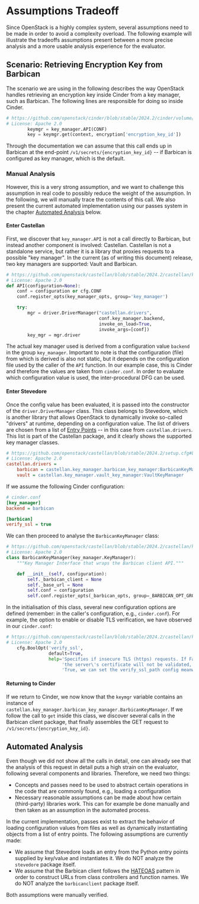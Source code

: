 # Assumptions Tradeoff

Since OpenStack is a highly complex system, several assumptions need to be made in order to avoid a complexity overload.
The following example will illustrate the tradeoffs assumptions present between a more precise analysis and a more usable analysis experience for the evaluator.

## Scenario: Retrieving Encryption Key from Barbican

The scenario we are using in the following describes the way OpenStack handles retrieving an encryption key inside Cinder from a key manager, such as Barbican.
The following lines are responsible for doing so inside Cinder.

```python
# https://github.com/openstack/cinder/blob/stable/2024.2/cinder/volume/flows/manager/create_volume.py#L508-L509
# License: Apache 2.0
        keymgr = key_manager.API(CONF)
        key = keymgr.get(context, encryption['encryption_key_id'])
```

Through the documentation we can assume that this call ends up in Barbican at the end-point `/v1/secrets/{encryption_key_id}` -- if Barbican is configured as key manager, which is the default.

### Manual Analysis

However, this is a very strong assumption, and we want to challenge this assumption in real code to possibly reduce the weight of the assumption.
In the following, we will manually trace the contents of this call.
We also present the current automated implementation using our passes system in the chapter [Automated Analysis](#automated-analysis) below.

#### Enter Castellan

First, we discover that `key_manager.API` is not a call directly to Barbican, but instead another component is involved: Castellan.
Castellan is not a standalone service, but rather it is a library that proxies requests to a possible "key manager".
In the current (as of writing this document) release, two key managers are supported: Vault and Barbican.

```python
# https://github.com/openstack/castellan/blob/stable/2024.2/castellan/key_manager/__init__.py#L36-L45
# License: Apache 2.0
def API(configuration=None):
    conf = configuration or cfg.CONF
    conf.register_opts(key_manager_opts, group='key_manager')

    try:
        mgr = driver.DriverManager("castellan.drivers",
                                   conf.key_manager.backend,
                                   invoke_on_load=True,
                                   invoke_args=[conf])
        key_mgr = mgr.driver
```

The actual key manager used is derived from a configuration value `backend` in the group `key_manager`.
Important to note is that the configuration (file) from which is derived is also not static, but it depends on the configuration file used by the caller of the `API` function.
In our example case, this is Cinder and therefore the values are taken from `cinder.conf`.
In order to evaluate which configuration value is used, the inter-procedural DFG can be used.

#### Enter Stevedore

Once the config value has been evaluated, it is passed into the constructor of the `driver.DriverManager` class.
This class belongs to Stevedore, which is another library that allows OpenStack to dynamically invoke so-called "drivers" at runtime, depending on a configuration value.
The list of drivers are chosen from a list of [Entry Points](https://setuptools.pypa.io/en/latest/userguide/entry_point.html) -- in this case from `castellan.drivers`.
This list is part of the Castellan package, and it clearly shows the supported key manager classes.

```ini
# https://github.com/openstack/castellan/blob/stable/2024.2/setup.cfg#L37-L39
# License: Apache 2.0
castellan.drivers =
    barbican = castellan.key_manager.barbican_key_manager:BarbicanKeyManager
    vault = castellan.key_manager.vault_key_manager:VaultKeyManager
```

If we assume the following Cinder configuration:
```ini
# cinder.conf
[key_manager]
backend = barbican

[barbican]
verify_ssl = true
```

We can then proceed to analyse the `BarbicanKeyManager` class:

```python
# https://github.com/openstack/castellan/blob/stable/2024.2/castellan/key_manager/barbican_key_manager.py#L105-L112
# License: Apache 2.0
class BarbicanKeyManager(key_manager.KeyManager):
    """Key Manager Interface that wraps the Barbican client API."""

    def __init__(self, configuration):
        self._barbican_client = None
        self._base_url = None
        self.conf = configuration
        self.conf.register_opts(_barbican_opts, group=_BARBICAN_OPT_GROUP)
```

In the initialisation of this class, several new configuration options are defined (remember: in the caller's configuration, e.g., `cinder.conf`).
For example, the option to enable or disable TLS verification, we have observed in our `cinder.conf`:

```python
# https://github.com/openstack/castellan/blob/stable/2024.2/castellan/key_manager/barbican_key_manager.py#L64-L68
# License: Apache 2.0
    cfg.BoolOpt('verify_ssl',
                default=True,
                help='Specifies if insecure TLS (https) requests. If False, '
                     'the server\'s certificate will not be validated, if '
                     'True, we can set the verify_ssl_path config meanwhile.'),
```

#### Returning to Cinder

If we return to Cinder, we now know that the `keymgr` variable contains an instance of `castellan.key_manager.barbican_key_manager.BarbicanKeyManager`.
If we follow the call to `get` inside this class, we discover several calls in the Barbican client package, that finally assembles the GET request to `/v1/secrets/{encryption_key_id}`.

## Automated Analysis

Even though we did not show all the calls in detail, one can already see that the analysis of this request in detail puts a high strain on the evaluator, following several components and libraries.
Therefore, we need two things:

-  Concepts and passes need to be used to abstract certain operations in the code that are commonly found, e.g., loading a configuration
-  Necessary reasonable assumptions can be made about how certain (third-party) libraries work. This can for example be done manually and then taken as an assumption in the automated process.

In the current implementation, passes exist to extract the behavior of loading configuration values from files as well as dynamically instantiating objects from a list of entry points.
The following assumptions are currently made:

- We assume that Stevedore loads an entry from the Python entry points supplied by key/value and instantiates it. We do NOT analyze the `stevedore` package itself.
- We assume that the Barbican client follows the [HATEOAS](https://en.wikipedia.org/wiki/HATEOAS) pattern in order to construct URLs from class controllers and function names. We do NOT analyze the `barbicanclient` package itself.

Both assumptions were manually verified.